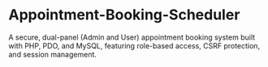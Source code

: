 # Appointment-Booking-Scheduler
A secure, dual-panel (Admin and User) appointment booking system built with PHP, PDO, and MySQL, featuring role-based access, CSRF protection, and session management.
